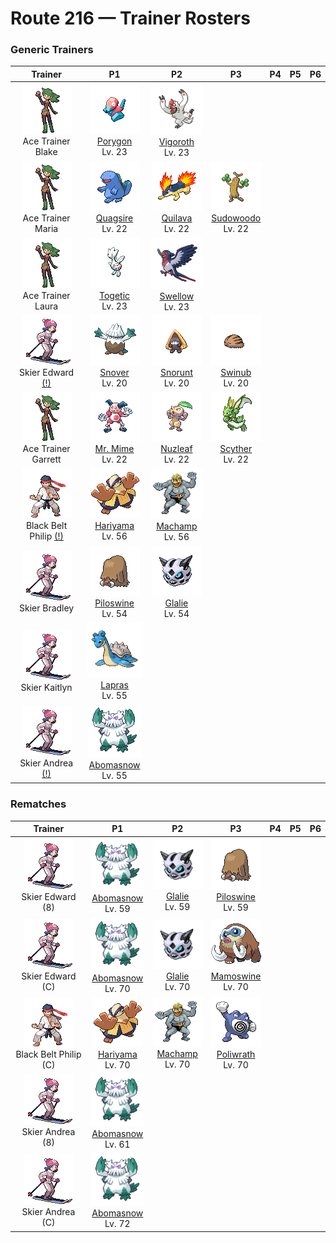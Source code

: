 # Route 216 — Trainer Rosters

### Generic Trainers

| Trainer | P1 | P2 | P3 | P4 | P5 | P6 |
|:-------:|:--:|:--:|:--:|:--:|:--:|:--:|
| ![Ace Trainer Blake](../../assets/trainers/ace_trainer.png "Ace Trainer Blake")<br>Ace Trainer Blake | ![Porygon](../../assets/sprites/porygon/front.gif "Porygon: A man-made Pokémon created using advanced scientific means. It can move freely in cyberspace.")<br>[Porygon](../../pokemon/porygon.md/)<br>Lv. 23 | ![Vigoroth](../../assets/sprites/vigoroth/front.gif "Vigoroth: Its heart beats at a tenfold tempo, so it cannot sit still for even a moment.")<br>[Vigoroth](../../pokemon/vigoroth.md/)<br>Lv. 23 |
| ![Ace Trainer Maria](../../assets/trainers/ace_trainer.png "Ace Trainer Maria")<br>Ace Trainer Maria | ![Quagsire](../../assets/sprites/quagsire/front.gif "Quagsire: It has an easygoing nature. It doesn’t care if it bumps its head on boats and boulders while swimming.")<br>[Quagsire](../../pokemon/quagsire.md/)<br>Lv. 22 | ![Quilava](../../assets/sprites/quilava/front.gif "Quilava: It intimidates foes with the heat of its flames. The fire burns more strongly when it readies to fight.")<br>[Quilava](../../pokemon/quilava.md/)<br>Lv. 22 | ![Sudowoodo](../../assets/sprites/sudowoodo/front.gif "Sudowoodo: To avoid being attacked, it does nothing but mimic a tree. It hates water and flees from rain.")<br>[Sudowoodo](../../pokemon/sudowoodo.md/)<br>Lv. 22 |
| ![Ace Trainer Laura](../../assets/trainers/ace_trainer.png "Ace Trainer Laura")<br>Ace Trainer Laura | ![Togetic](../../assets/sprites/togetic/front.gif "Togetic: To share its happiness, it flies around the world seeking kind­ hearted people.")<br>[Togetic](../../pokemon/togetic.md/)<br>Lv. 23 | ![Swellow](../../assets/sprites/swellow/front.gif "Swellow: It circles the sky in search of prey. When it spots one, it dives steeply to catch the prey.")<br>[Swellow](../../pokemon/swellow.md/)<br>Lv. 23 |
| ![Skier Edward (!)](../../assets/trainers/skier.png "Skier Edward (!)")<br>Skier Edward [(!)](#rematches) | ![Snover](../../assets/sprites/snover/front.gif "Snover: Seemingly curious about people, they gather around footsteps they find on snowy mountains.")<br>[Snover](../../pokemon/snover.md/)<br>Lv. 20 | ![Snorunt](../../assets/sprites/snorunt/front.gif "Snorunt: It is said that several SNORUNT gather under giant leaves and live together in harmony.")<br>[Snorunt](../../pokemon/snorunt.md/)<br>Lv. 20 | ![Swinub](../../assets/sprites/swinub/front.gif "Swinub: It has a very sensitive nose. It can locate mushrooms, berries, and even hot springs buried under ice.")<br>[Swinub](../../pokemon/swinub.md/)<br>Lv. 20 |
| ![Ace Trainer Garrett](../../assets/trainers/ace_trainer.png "Ace Trainer Garrett")<br>Ace Trainer Garrett | ![Mr. Mime](../../assets/sprites/mr-mime/front.gif "Mr. Mime: It shapes an invisible wall in midair by minutely vibrating its fingertips to stop molecules in the air.")<br>[Mr. Mime](../../pokemon/mr-mime.md/)<br>Lv. 22 | ![Nuzleaf](../../assets/sprites/nuzleaf/front.gif "Nuzleaf: The sound of its grass flute makes its listeners uneasy. It lives deep in forests.")<br>[Nuzleaf](../../pokemon/nuzleaf.md/)<br>Lv. 22 | ![Scyther](../../assets/sprites/scyther/front.gif "Scyther: The sharp scythes on its forearms become increasingly sharp by cutting through hard objects.")<br>[Scyther](../../pokemon/scyther.md/)<br>Lv. 22 |
| ![Black Belt Philip (!)](../../assets/trainers/black_belt.png "Black Belt Philip (!)")<br>Black Belt Philip [(!)](#rematches) | ![Hariyama](../../assets/sprites/hariyama/front.gif "Hariyama: It loves to match power with big-bodied Pokémon. It can knock a truck flying with its arm thrusts.")<br>[Hariyama](../../pokemon/hariyama.md/)<br>Lv. 56 | ![Machamp](../../assets/sprites/machamp/front.gif "Machamp: Its four muscled arms slam foes with powerful punches and chops at blinding speed.")<br>[Machamp](../../pokemon/machamp.md/)<br>Lv. 56 |
| ![Skier Bradley](../../assets/trainers/skier.png "Skier Bradley")<br>Skier Bradley | ![Piloswine](../../assets/sprites/piloswine/front.gif "Piloswine: Covered by a shaggy coat, it is strong against the cold. Its tusks of ice thicken when it snows.")<br>[Piloswine](../../pokemon/piloswine.md/)<br>Lv. 54 | ![Glalie](../../assets/sprites/glalie/front.gif "Glalie: It prevents prey from escaping by instantaneously freezing moisture in the air.")<br>[Glalie](../../pokemon/glalie.md/)<br>Lv. 54 |
| ![Skier Kaitlyn](../../assets/trainers/skier.png "Skier Kaitlyn")<br>Skier Kaitlyn | ![Lapras](../../assets/sprites/lapras/front.gif "Lapras: It loves crossing the sea with people and Pokémon on its back. It understands human speech.")<br>[Lapras](../../pokemon/lapras.md/)<br>Lv. 55 |
| ![Skier Andrea (!)](../../assets/trainers/skier.png "Skier Andrea (!)")<br>Skier Andrea [(!)](#rematches) | ![Abomasnow](../../assets/sprites/abomasnow/front.gif "Abomasnow: They appear when the snow flowers bloom. When the petals fall, they retreat to places unknown again.")<br>[Abomasnow](../../pokemon/abomasnow.md/)<br>Lv. 55 |


### Rematches

| Trainer | P1 | P2 | P3 | P4 | P5 | P6 |
|:-------:|:--:|:--:|:--:|:--:|:--:|:--:|
| ![Skier Edward (8)](../../assets/trainers/skier.png "Skier Edward (8)")<br>Skier Edward (8) | ![Abomasnow](../../assets/sprites/abomasnow/front.gif "Abomasnow: They appear when the snow flowers bloom. When the petals fall, they retreat to places unknown again.")<br>[Abomasnow](../../pokemon/abomasnow.md/)<br>Lv. 59 | ![Glalie](../../assets/sprites/glalie/front.gif "Glalie: It prevents prey from escaping by instantaneously freezing moisture in the air.")<br>[Glalie](../../pokemon/glalie.md/)<br>Lv. 59 | ![Piloswine](../../assets/sprites/piloswine/front.gif "Piloswine: Covered by a shaggy coat, it is strong against the cold. Its tusks of ice thicken when it snows.")<br>[Piloswine](../../pokemon/piloswine.md/)<br>Lv. 59 |
| ![Skier Edward (C)](../../assets/trainers/skier.png "Skier Edward (C)")<br>Skier Edward (C) | ![Abomasnow](../../assets/sprites/abomasnow/front.gif "Abomasnow: They appear when the snow flowers bloom. When the petals fall, they retreat to places unknown again.")<br>[Abomasnow](../../pokemon/abomasnow.md/)<br>Lv. 70 | ![Glalie](../../assets/sprites/glalie/front.gif "Glalie: It prevents prey from escaping by instantaneously freezing moisture in the air.")<br>[Glalie](../../pokemon/glalie.md/)<br>Lv. 70 | ![Mamoswine](../../assets/sprites/mamoswine/front.gif "Mamoswine: A frozen one was dug up from soil dating back 10,000 years. It woke up to much amazement.")<br>[Mamoswine](../../pokemon/mamoswine.md/)<br>Lv. 70 |
| ![Black Belt Philip (C)](../../assets/trainers/black_belt.png "Black Belt Philip (C)")<br>Black Belt Philip (C) | ![Hariyama](../../assets/sprites/hariyama/front.gif "Hariyama: It loves to match power with big-bodied Pokémon. It can knock a truck flying with its arm thrusts.")<br>[Hariyama](../../pokemon/hariyama.md/)<br>Lv. 70 | ![Machamp](../../assets/sprites/machamp/front.gif "Machamp: Its four muscled arms slam foes with powerful punches and chops at blinding speed.")<br>[Machamp](../../pokemon/machamp.md/)<br>Lv. 70 | ![Poliwrath](../../assets/sprites/poliwrath/front.gif "Poliwrath: With its extremely tough muscles, it can keep swimming in the Pacific Ocean without resting.")<br>[Poliwrath](../../pokemon/poliwrath.md/)<br>Lv. 70 |
| ![Skier Andrea (8)](../../assets/trainers/skier.png "Skier Andrea (8)")<br>Skier Andrea (8) | ![Abomasnow](../../assets/sprites/abomasnow/front.gif "Abomasnow: They appear when the snow flowers bloom. When the petals fall, they retreat to places unknown again.")<br>[Abomasnow](../../pokemon/abomasnow.md/)<br>Lv. 61 |
| ![Skier Andrea (C)](../../assets/trainers/skier.png "Skier Andrea (C)")<br>Skier Andrea (C) | ![Abomasnow](../../assets/sprites/abomasnow/front.gif "Abomasnow: They appear when the snow flowers bloom. When the petals fall, they retreat to places unknown again.")<br>[Abomasnow](../../pokemon/abomasnow.md/)<br>Lv. 72 |

